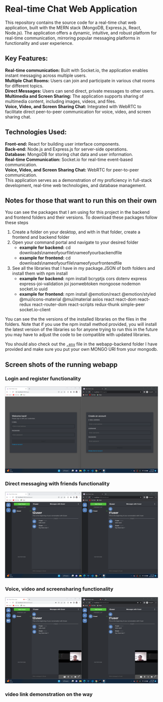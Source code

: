 # Real-time Chat Web Application
This repository contains the source code for a real-time chat web application, built with the MERN stack (MongoDB, Express.js, React, Node.js). The application offers a dynamic, intuitive, and robust platform for real-time communication, mirroring popular messaging platforms in functionality and user experience.

## Key Features:
**Real-time communication:** Built with Socket.io, the application enables instant messaging across multiple users.  
**Multiple Chat Rooms:** Users can join and participate in various chat rooms for different topics.  
**Direct Messages:** Users can send direct, private messages to other users.  
**Multimedia and Screen Sharing:** The application supports sharing of multimedia content, including images, videos, and files.  
**Voice, Video, and Screen Sharing Chat:** Integrated with WebRTC to facilitate direct peer-to-peer communication for voice, video, and screen sharing chat.  
## Technologies Used:
**Front-end:** React for building user interface components.  
**Back-end:** Node.js and Express.js for server-side operations.  
**Database:** MongoDB for storing chat data and user information.  
**Real-time Communication:** Socket.io for real-time event-based communication.  
**Voice, Video, and Screen Sharing Chat:** WebRTC for peer-to-peer communication.  
This application serves as a demonstration of my proficiency in full-stack development, real-time web technologies, and database management.  

## Notes for those that want to run this on their own
You can see the packages that I am using for this project in the backend and frontend folders and their versions. To download these packages follow these steps  
1. Create a folder on your desktop, and with in that folder, create a frontend and backend folder
2. Open your command portal and navigate to your desired folder
   * **example for backend:** cd downloads\nameofyourfile\nameofyourbackendfile
   * **example for frontend:** cd downloads\nameofyourfile\nameofyourfrontendfile
3. See all the libraries that I have in my package.JSON of both folders and install them with npm install
   * **example for backend:** npm install bcryptjs cors dotenv express express-joi-validation joi jsonwebtoken mongoose nodemon socket.io uuid
   * **example for frontend:** npm install @emotion/react @emotion/styled @mui/icons-material @mui/material axios react react-dom react-redux react-router-dom react-scripts redux-thunk simple-peer socket.io-client
       
You can see the the versions of the installed libraries on the files in the folders. Note that if you use the npm install method provided, you will install the latest version of the libraries so for anyone trying to run this in the future you may have to adjust the code to be compatible with updated libraries.
  
You should also check out the [`.env`](webapp-backend/.env) file in the webapp-backend folder I have provided and make sure you put your own MONGO URI from your mongodb.

## Screen shots of the running webapp  
### Login and register functionality
![Login and register functionality](Web-SS1.png)
### Direct messaging with friends functionality
![Direct messaging with friends functionality](Web-SS2.png)  
### Voice, video and screensharing functionality
![Voice, video and screensharing functionality](Web-SS3.png)

### video link demonstration on the way
